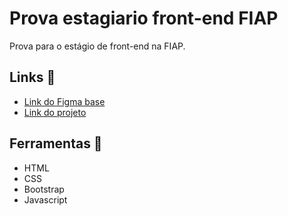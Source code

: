# Prova estagiario front-end FIAP

Prova para o estágio de front-end na FIAP.


## Links 🔗

 - [Link do Figma base](https://www.figma.com/file/404rIboCkyNvtFh8XxoSBZ/Prova-Estagi%C3%A1rio---Front?node-id=0%3A1&t=QLyucPtSaZaXD0th-1)
 - [Link do projeto](https://provaestagiofrontfiap.netlify.app)
 



## Ferramentas 🚀

- HTML
- CSS
- Bootstrap
- Javascript
